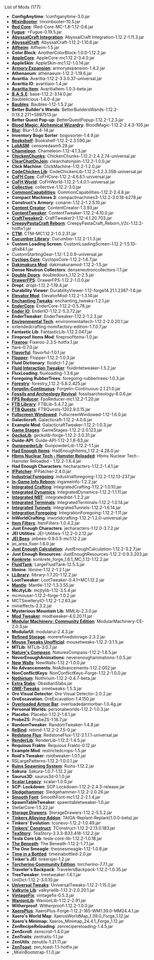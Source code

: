 List of Mods (177):
- **ConfigAnytime**: !configanytime-3.0.jar
- **[MixinBooter](https://github.com/CleanroomMC/MixinBooter)**: !mixinbooter-10.5.jar
- **[Red Core](https://www.curseforge.com/minecraft/mc-mods/red-core)**: !Red-Core-MC-1.8-1.12-0.6.jar
- **[Fugue](https://github.com/CleanroomMC/Fugue)**: +Fugue-0.19.5.jar
- **[AbyssalCraft Integration](http://minecraft.curseforge.com/mc-mods/234851)**: AbyssalCraft Integration-1.12.2-1.11.3.jar
- **[AbyssalCraft](https://shinoow.github.io/AbyssalCraft/)**: AbyssalCraft-1.12.2-1.10.6.jar
- **[Alfheim](https://www.curseforge.com/minecraft/mc-mods/alfheim-lighting-engine)**: Alfheim-1.5.jar
- **Color Block**: AnotherColorBlock-1.0.0-1.12.2.jar
- **[AppleCore](http://www.minecraftforum.net/forums/mapping-and-modding/minecraft-mods/2222837-applecore-an-api-for-modifying-the-food-and-hunger)**: AppleCore-mc1.12.2-3.4.0.jar
- **AppleSkin**: AppleSkin-mc1.12-1.0.14.jar
- **[Armory Expansion](https://www.curseforge.com/minecraft/mc-mods/armory-expansion)**: armoryexpansion-1.4.2.jar
- **Athenaeum**: athenaeum-1.12.2-1.19.6.jar
- **Avaritia**: Avaritia-1.12.2-3.3.0.37-universal.jar
- **Avaritia IO**: avaritiaio-1.4.jar
- **[Avaritia Item](https://github.com/i-xiaotian/AvaritiaItem.git)**: AvaritiaItem-1.0.3-beta.jar
- **[B.A.S.E](http://minecraft.curseforge.com/projects/b-a-s-e)**: base-1.12.2-3.14.0.jar
- Baublelicious-1.4.0-4.jar
- **[Baubles](http://www.minecraftforum.net/topic/2535073-baubles)**: Baubles-1.12-1.5.2.jar
- **Better Builder's Wands**: BetterBuildersWands-1.12.2-0.13.2.271+5997513.jar
- **Better Quest Pop-up**: BetterQuestPopup-1.12.2-1.2.3.jar
- **[Blood Magic: Alchemical Wizardry](http://www.minecraftforum.net/topic/1899223-bloodmagic)**: BloodMagic-1.12.2-2.4.3-105.jar
- **[Blur](http://tterrag.com)**: Blur-1.0.4-14.jar
- **Inventory Bogo Sorter**: bogosorter-1.4.9.jar
- **[Bookshelf](http://minecraft.curseforge.com/projects/bookshelf)**: Bookshelf-1.12.2-2.3.590.jar
- **[LoliASM](https://github.com/LoliKingdom/LoliASM)**: censoredasm5.28.jar
- **[Chameleon](http://www.jaquadro.com/)**: Chameleon-1.12-4.1.3.jar
- **[ChickenChunks](http://www.minecraftforum.net/topic/909223)**: ChickenChunks-1.12.2-2.4.2.74-universal.jar
- **[ClearChatOnJoin](https://github.com/jadc/ClearChatOnJoin)**: clearchatonjoin-1.12.2-1.0.0.jar
- **Click Machine**: ClickMachine-1.12.2-1.2.0.jar
- **[CodeChicken Lib](http://chickenbones.net/Pages/links.html)**: CodeChickenLib-1.12.2-3.2.3.358-universal.jar
- **[CoFH Core](http://www.teamcofh.com)**: CoFHCore-1.12.2-4.6.6.1-universal.jar
- **[CoFH World](http://www.teamcofh.com)**: CoFHWorld-1.12.2-1.4.0.1-universal.jar
- **[Collective](https://curseforge.com/minecraft/mc-mods/collective)**: collective-1.12.2-3.0.jar
- **[CommonCapabilities](https://github.com/CyclopsMC/CommonCapabilities)**: CommonCapabilities-1.12.2-2.4.8.jar
- **Compact Machines 3**: compactmachines3-1.12.2-3.0.18-b278.jar
- **Construct's Armory**: conarm-1.12.2-1.2.5.10.jar
- **[Content Creator](https://github.com/ISurrealI/ContentCreator)**: ContentCreator-1.3.93.jar
- **[ContentTweaker](teamacronymcoders.com)**: ContentTweaker-1.12.2-4.10.0.jar
- **[CraftTweaker2](http://minetweaker3.powerofbytes.com)**: CraftTweaker2-1.12-4.1.20.703.jar
- **[CreepyPastaCraft Reborn](https://mcreator.net)**: CreepyPastaCraft_Reborn_V2c-1.12.2-hotfix1.jar
- **[CTM](https://minecraft.curseforge.com/projects/ctm)**: CTM-MC1.12.2-1.0.2.31.jar
- **[Cucumber Library](https://minecraft.curseforge.com/projects/cucumber)**: Cucumber-1.12.2-1.1.3.jar
- **Custom Loading Screen**: CustomLoadingScreen-1.12.2-1.5.10-qfix84.1.jar
- CustomStartingGear-1.12-1.2.0.9-universal.jar
- **[Cyclops Core](https://minecraft.curseforge.com/projects/cyclops-core)**: CyclopsCore-1.12.2-1.6.7.jar
- **[Dakimakura Mod](https://minecraft.curseforge.com/projects/dakimakura-mod)**: dakimakuramod-1.12.2-1.5.jar
- **Dense Neutron Collectors**: denseneutroncollectors-1.1.jar
- **[Double Doors](https://curseforge.com/minecraft/mc-mods/double-doors)**: doubledoors_1.12.2-2.5.jar
- **[DrawerFPS](https://www.curseforge.com/minecraft/mc-mods/drawerfps-legacy)**: DrawerFPS-1.12.2-1.0.0.jar
- **Dropt**: dropt-1.12.2-1.19.4.jar
- **Durability Viewer**: DurabilityViewer-1.12-forge14.21.1.2387-1.6.jar
- **[Elevator Mod](https://minecraft.curseforge.com/projects/openblocks-elevator)**: ElevatorMod-1.12.2-1.3.14.jar
- **[Enchanting Tweaks](https://minecraft.curseforge.com/projects/enchanting-tweaks)**: enchanting_tweaks-1.2.1.jar
- **[EnderCore](http://enderio.com)**: EnderCore-1.12.2-0.5.78.jar
- **[Ender IO](http://enderio.com)**: EnderIO-1.12.2-5.3.72.jar
- **EnderTweaker**: EnderTweaker-1.12.2-1.2.3.jar
- **[Environmental Tech](http://minecraft.curseforge.com/projects/environmental-tech)**: environmentaltech-1.12.2-2.0.20.1.jar
- extendedcrafting-nomifactory-edition-1.7.0.7.jar
- **Fantastic Lib**: FantasticLib-1.12.2.047.jar
- **Fireproof Items Mod**: fireproofitems-1.0.jar
- **[Fixeroo](https://github.com/CaliforniaDemise/Fixeroo)**: Fixeroo-2.3.5-hotfix.1.jar
- flare-0.7.0.jar
- **[Flavorful](TBA)**: flavorful-1.0.1.jar
- **[Flopper](https://github.com/CyclopsMC/Flopper)**: Flopper-1.12.2-1.0.3.jar
- **Fluid Dictionary**: fluidict-1.2.jar
- **[Fluid Interaction Tweaker](https://github.com/tttsaurus/Fluid-Interaction-Tweaker)**: fluidintetweaker-1.5.2.jar
- **FluxLoading**: fluxloading-1.3.6.jar
- **Foregoing RubberTrees**: foregoing-rubbertrees-1.0.3.jar
- **[Forestry](http://forestry.sengir.net/)**: forestry_1.12.2-5.8.2.425.jar
- **[Forgelin-Continuous](https://github.com/ChAoSUnItY/Forgelin-Continuous)**: Forgelin-Continuous-2.1.21.0.jar
- **[Fossils and Archeology Revival](https://minecraft.curseforge.com/projects/fossils)**: fossilsarcheology-8.0.6.jar
- **[FPS Reducer](https://minecraft.curseforge.com/projects/fps-reducer)**: FpsReducer-mc1.12.2-1.20.jar
- **[FTB Library](http://minecraft.curseforge.com/projects/ftblib)**: FTBLib-5.4.7.2.jar
- **[FTB Quests](http://minecraft.curseforge.com/projects/ftb-quests)**: FTBQuests-1202.9.0.15.jar
- **[Fullscreen Windowed](https://github.com/hancin/Fullscreen-Windowed-Minecraft)**: FullscreenWindowed-1.12-1.6.0.jar
- **Galacticraft**: Galacticraft-1.12.2-4.0.6.jar
- **Example Mod**: GalacticraftTweaker-1.12.2-1.0.3.jar
- **[Game Stages](https://minecraft.curseforge.com/projects/game-stages)**: GameStages-1.12.2-2.0.123.jar
- **[GeckoLib](http://berniesoftware.com/)**: geckolib-forge-1.12.2-3.0.31.jar
- **Guide-API**: Guide-API-1.12-2.1.8-63.jar
- **[GunpowderLib](https://github.com/JackyyTV/GunpowderLib)**: GunpowderLib-1.12.2-1.1.jar
- **[Had Enough Items](https://github.com/CleanroomMC/HadEnoughItems)**: HadEnoughItems_1.12.2-4.28.0.jar
- **[Hbms Nuclear Tech - Hamster Reloaded](https://github.com/Hamster-Systems/Hbm-s-Nuclear-Tech-GIT)**: Hbms Nuclear Tech - Hamster Reloaded - 1.12.2-1.6.4.jar
- **Had Enough Characters**: hecharacters-1.12.2-1.4.1.jar
- **[IFPatcher](https://www.curseforge.com/minecraft/mc-mods/ifpatcher)**: IFPatcher-2.4.0.jar
- **[Industrial Foregoing](https://minecraft.curseforge.com/projects/industrial-foregoing)**: industrialforegoing-1.12.2-1.12.13-237.jar
- **[In-Game Info Reborn](https://github.com/tttsaurus/Ingame-Info-Reborn)**: ingameinfo-1.2.2.jar
- **[Integrated Crafting](https://github.com/CyclopsMC/IntegratedCrafting)**: IntegratedCrafting-1.12.2-1.0.10.jar
- **[Integrated Dynamics](https://minecraft.curseforge.com/projects/integrated-dynamics)**: IntegratedDynamics-1.12.2-1.1.11.jar
- **[Integrated NBT](https://www.curseforge.com/minecraft/mc-mods/integrated-nbt)**: integratednbt-1.2.2.jar
- **[Integrated Terminals](https://github.com/CyclopsMC/IntegratedTerminals)**: IntegratedTerminals-1.12.2-1.0.14.jar
- **[Integrated Tunnels](https://github.com/CyclopsMC/IntegratedTunnels)**: IntegratedTunnels-1.12.2-1.6.14.jar
- **[Integration Foregoing](https://github.com/JackyyTV/IntegrationForegoing)**: IntegrationForegoing-1.12.2-1.11.jar
- **InWorldCrafting**: inworldcrafting-1.12.2-1.2.0-universal.jar
- **[Item Filters](http://minecraft.curseforge.com/projects/item-filters)**: ItemFilters-1.0.4.2.jar
- **Just Enough Characters**: jecharacters-1.12.0-3.7.2.jar
- **JEI Utilities**: JEI-Utilities-1.12.2-0.2.12.jar
- **[JEI Bees](http://bdew.net/)**: jeibees-0.9.0.5-mc1.12.2.jar
- jei_area_fixer-1.6.0.jar
- **[Just Enough Calculation](https://github.com/Towdium/JustEnoughCalculation)**: JustEnoughCalculation-1.12.2-3.2.7.jar
- **Just Enough Resources**: JustEnoughResources-1.12.2-0.9.3.203.jar
- **[Konkrete](https://www.curseforge.com/minecraft/mc-mods/konkrete)**: konkrete_forge_1.6.1_MC_1.12-1.12.2.jar
- **[FluidTank](https://minecraft.curseforge.com/projects/largefluidtank)**: LargeFluidTank-12.5.3.jar
- **libnine**: libnine-1.12.2-1.2.1.jar
- **[LLibrary](https://github.com/iLexiconn/LLibrary)**: llibrary-1.7.20-1.12.2.jar
- **LootTweaker**: LootTweaker-0.4.1+MC1.12.2.jar
- **[Mantle](https://github.com/SlimeKnights/Mantle)**: Mantle-1.12-1.3.3.55.jar
- **McJtyLib**: mcjtylib-1.12-3.5.4.jar
- mcmouser-1.12.2-forge-1.0.2.jar
- MCTSmelteryIO-1.12.2-1.2.63.jar
- minieffects-2.3.2.jar
- **Mysterious Mountain Lib**: MMLib-2.3.0.jar
- **[Mod Tweaker](https://minecraft.curseforge.com/projects/ModTweaker)**: modtweaker-4.0.20.11.jar
- **[Modular Machinery: Community Edition](https://www.curseforge.com/minecraft/mc-mods/modularmachinery-community-edition)**: ModularMachinery-CE-2.0.3.jar
- **ModularUI**: modularui-2.4.3.jar
- **[Refined Storage](https://refinedstorage.raoulvdberge.com)**: morerefinedstorage-2.3.2.jar
- **[Mouse Tweaks Unofficial](https://www.curseforge.com/minecraft/mc-mods/mouse-tweaks-unofficial)**: mousetweaks-1.12.2-3.1.5.jar
- **MTLib**: MTLib-3.0.7.jar
- **[Nature's Compass](https://minecraft.curseforge.com/projects/natures-compass)**: NaturesCompass-1.12.2-1.8.5.jar
- **NeverEnoughAnimations**: neverenoughanimations-1.0.5.jar
- **[New Walls](https://www.curseforge.com/minecraft/mc-mods/new-walls)**: NewWalls-1.12.2-1.0.0.jar
- **No Advancements**: NoAdvancements-1.12.2.002.jar
- **NonConflictKeys**: NonConflictKeys-Forge-1.12.2-1.0.0.jar
- **[Nothirium](https://github.com/Meldexun/Nothirium)**: Nothirium-1.12.2-0.4.7-beta.jar
- **[Extra Slabs](https://mcreator.net)**: ObsidianSlabs.jar
- **[OME-Tweaks](https://github.com/tttsaurus/OME-Tweaks)**: ometweaks-1.5.3.jar
- **Ore Visual Detector**: Ore Visual Detector-2.0.2.jar
- **OreExcavation**: OreExcavation-1.4.150.jar
- **[Overloaded Armor Bar](https://github.com/Tfarcenim/OverpoweredArmorBar)**: overloadedarmorbar-1.0.4g.jar
- **Personal Worlds**: personalworlds-1.12.2-1.0.3.jar
- **Placebo**: Placebo-1.12.2-1.6.1.jar
- **ProbeZS**: ProbeZS-1.18.7.jar
- **RandomTweaker**: RandomTweaker-1.4.8.jar
- **[ReBind](https://minecraft.curseforge.com/projects/rebind)**: rebind-1.12.2-2.7.5-0.jar
- **[Redstone Flux](http://www.teamcofh.com)**: RedstoneFlux-1.12-2.1.1.1-universal.jar
- **[RenderLib](https://github.com/Meldexun/RenderLib)**: RenderLib-1.12.2-1.4.5.jar
- **Requious Frakto**: Requious Frakto-0.12.jar
- **Example Mod**: restrictedcrops-1.5.jar
- **Roid's Tweaker**: roidtweaker-1.0.1.jar
- RSLargePatterns-1.12.2-1.0.0.1.jar
- **[Ruins Spawning System](http://www.minecraftforum.net/topic/1113099-)**: Ruins-1.12.2.jar
- **Sakura**: Sakura-1.0.7-1.12.2.jar
- **Saurus3D**: saurus3d-0.1.0.jar
- **[Scalar Legacy](https://github.com/CleanroomMC/Scalar)**: scalar-1.0.0.jar
- **SCP: Lockdown**: SCP Lockdown-1.12.2-2.4.3-release.jar
- **[Sledgehammer](https://lxgaming.github.io/)**: Sledgehammer-1.12.2-2.0.26.jar
- **[Smooth Font](https://minecraft.curseforge.com/projects/smooth-font)**: SmoothFont-mc1.12.2-2.1.4.jar
- **SpawnTableTweaker**: spawntabletweaker-1.0.jar
- StellarCore-1.5.22.jar
- **[Storage Drawers](http://www.jaquadro.com/)**: StorageDrawers-1.12.2-5.5.2.jar
- **[Tinkers Alloying Addon](https://gitee.com/peter20050526/taigarr)**: TAIGA-Replant-Replant(1.0.0-beta).jar
- **Tinkers' Evolution**: tconevo-1.12.2-1.0.49.jar
- **[Tinkers' Construct](https://github.com/SlimeKnights/TinkersConstruct)**: TConstruct-1.12.2-2.13.0.183.jar
- **[TeaStory](http://www.mcbbs.net/thread-562372-1-1.html)**: TeaStory-3.3.3-B33.418-1.12.2.jar
- **Tesla Core Lib**: tesla-core-lib-1.12.2-1.0.18.jar
- **[The Beneath](https://minecraft.curseforge.com/projects/the-beneath)**: The Beneath-1.12.2-1.7.1.jar
- **The One Smeagle**: theonesmeagle-1.12-1.0.8.jar
- **[Time in a Bottled](https://github.com/Rongmario/Time-in-a-Bottled)**: timeinabottled-2.0.jar
- **Tinker's JEI**: tinkersjei-1.2.jar
- **[Torcherino Community Edition](https://github.com/Artiks54/Torcherino-ce)**: torcherino-7.7.1.jar
- **Traveler's Backpack**: TravelersBackpack-1.12.2-1.0.35.jar
- **TreeTweaker**: treetweaker-1.6.1.jar
- UniDict-1.12.2-3.0.10.jar
- **[Universal Tweaks](https://github.com/ACGaming/UniversalTweaks)**: UniversalTweaks-1.12.2-1.15.0.jar
- **[Valkyrie Lib](http://minecraft.curseforge.com/projects/valkyrielib)**: valkyrielib-1.12.2-2.0.20.1.jar
- **[VintageFix](https://github.com/embeddedt/VintageFix)**: vintagefix-0.5.3.jar
- **[WanionLib](http://minecraft.curseforge.com/projects/wanionlib)**: WanionLib-1.12.2-2.91.jar
- **Witherproof**: Witherproof-1.12.2-1.0.0.jar
- **[XaeroPlus](https://github.com/rfresh2/XaeroPlus)**: XaeroPlus-Forge-1.12.2-165-WM1.39.0-MM24.4.1.jar
- **Xaero's World Map**: XaerosWorldMap_1.39.0_Forge_1.12.jar
- **Xaero's Minimap**: Xaeros_Minimap_24.4.1_Forge_1.12.jar
- **ZenRecipeReloading**: zenrecipereloading-1.4.5.jar
- **ZenScroll**: zenscroll-1.4.0.jar
- **ZenTraits**: zentraits-1.1.jar
- **ZenUtils**: zenutils-1.21.11.jar
- **[ZenToast](https://github.com/MARYT-Studio/ZenToast)**: zen_toast-1.1-hotfix.jar
- _MixinBootstrap-1.1.0.jar